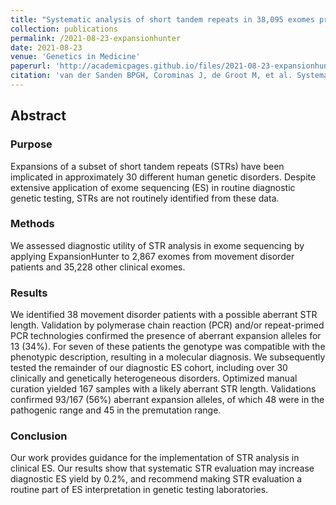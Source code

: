 ```yaml
---
title: "Systematic analysis of short tandem repeats in 38,095 exomes provides an additional diagnostic yield"
collection: publications
permalink: /2021-08-23-expansionhunter
date: 2021-08-23
venue: 'Genetics in Medicine'
paperurl: 'http://academicpages.github.io/files/2021-08-23-expansionhunter.pdf'
citation: 'van der Sanden BPGH, Corominas J, de Groot M, et al. Systematic analysis of short tandem repeats in 38,095 exomes provides an additional diagnostic yield. <i>Genet Med.</i> 2021;23(8):1569-1573. doi:10.1038/s41436-021-01174-1'
---
```


## Abstract
### Purpose
Expansions of a subset of short tandem repeats (STRs) have been implicated in approximately 30 different human genetic disorders. Despite extensive application of exome sequencing (ES) in routine diagnostic genetic testing, STRs are not routinely identified from these data.

### Methods
We assessed diagnostic utility of STR analysis in exome sequencing by applying ExpansionHunter to 2,867 exomes from movement disorder patients and 35,228 other clinical exomes.

### Results
We identified 38 movement disorder patients with a possible aberrant STR length. Validation by polymerase chain reaction (PCR) and/or repeat-primed PCR technologies confirmed the presence of aberrant expansion alleles for 13 (34%). For seven of these patients the genotype was compatible with the phenotypic description, resulting in a molecular diagnosis. We subsequently tested the remainder of our diagnostic ES cohort, including over 30 clinically and genetically heterogeneous disorders. Optimized manual curation yielded 167 samples with a likely aberrant STR length. Validations confirmed 93/167 (56%) aberrant expansion alleles, of which 48 were in the pathogenic range and 45 in the premutation range.

### Conclusion
Our work provides guidance for the implementation of STR analysis in clinical ES. Our results show that systematic STR evaluation may increase diagnostic ES yield by 0.2%, and recommend making STR evaluation a routine part of ES interpretation in genetic testing laboratories.